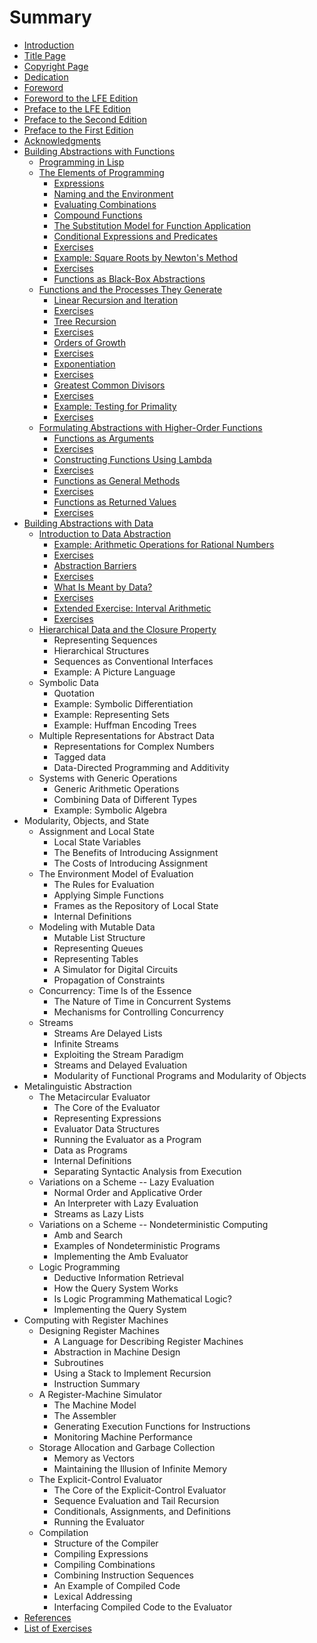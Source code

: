 # Summary

* [Introduction](README.md)
* [Title Page](fm/title-page.md)
* [Copyright Page](fm/copyright-page.md)
* [Dedication](fm/dedication.md)
* [Foreword](fm/foreword.md)
* [Foreword to the LFE Edition](fm/lfe-foreword.md)
* [Preface to the LFE Edition](fm/preface-3.md)
* [Preface to the Second Edition](fm/preface-2.md)
* [Preface to the First Edition](fm/preface-1.md)
* [Acknowledgments](fm/acknowledgments.md)
* [Building Abstractions with Functions](ch1/building-abstractions-with-functions.md)
   * [Programming in Lisp](ch1/programming-in-lisp.md)
   * [The Elements of Programming](ch1/the-elements-of-programming.md)
       * [Expressions](ch1/expressions.md)
       * [Naming and the Environment](ch1/naming-and-the-environment.md)
       * [Evaluating Combinations](ch1/evaluating-combinations.md)
       * [Compound Functions](ch1/compound-functions.md)
       * [The Substitution Model for Function Application](ch1/the-substitution-model-for-function-application.md)
       * [Conditional Expressions and Predicates](ch1/conditional-expressions-and-predicates.md)
       * [Exercises](ch1/exercises-1.md)
       * [Example: Square Roots by Newton's Method](ch1/example-square-roots-by-newtons-method.md)
       * [Exercises](ch1/exercises-2.md)
       * [Functions as Black-Box Abstractions](ch1/functions-as-black-box-abstractions.md)
   * [Functions and the Processes They Generate](ch1/functions-and-the-processes-they-generate.md)
       * [Linear Recursion and Iteration](ch1/linear-recursion-and-iteration.md)
       * [Exercises](ch1/exercises-3.md)
       * [Tree Recursion](ch1/tree-recursion.md)
       * [Exercises](ch1/exercises-4.md)
       * [Orders of Growth](ch1/orders-of-growth.md)
       * [Exercises](ch1/exercises-5.md)
       * [Exponentiation](ch1/exponentiation.md)
       * [Exercises](ch1/exercises-6.md)
       * [Greatest Common Divisors](ch1/greatest-common-divisors.md)
       * [Exercises](ch1/exercises-7.md)
       * [Example: Testing for Primality](ch1/example-testing-for-primality.md)
       * [Exercises](ch1/exercises-8.md)
   * [Formulating Abstractions with Higher-Order Functions](ch1/formulating-abstractions-with-higher-order-functions.md)
       * [Functions as Arguments](ch1/functions-as-arguments.md)
       * [Exercises](ch1/exercises-9.md)
       * [Constructing Functions Using Lambda](ch1/constructing-functions-using-lambda.md)
       * [Exercises](ch1/exercises-10.md)
       * [Functions as General Methods](ch1/functions-as-general-methods.md)
       * [Exercises](ch1/exercises-11.md)
       * [Functions as Returned Values](ch1/functions-as-returned-values.md)
       * [Exercises](ch1/exercises-12.md)
* [Building Abstractions with Data](ch2/building-abstractions-with-data.md)
   * [Introduction to Data Abstraction](ch2/introduction-to-data-abstraction.md)
       * [Example: Arithmetic Operations for Rational Numbers](ch2/example-arithmetic-operationsfor-rational-numbers.md)
       * [Exercises](ch2/exercises-1.md)
       * [Abstraction Barriers](ch2/abstraction-barriers.md)
       * [Exercises](ch2/exercises-2.md)
       * [What Is Meant by Data?](ch2/what-is-meant-by-data.md)
       * [Exercises](ch2/exercises-3.md)
       * [Extended Exercise: Interval Arithmetic](ch2/extended-exercise-interval-arithmetic.md)
       * [Exercises](ch2/exercises-4.md)
   * [Hierarchical Data and the Closure Property](ch2/hierarchical-data-and-the-closure-property.md)
       * Representing Sequences
       * Hierarchical Structures
       * Sequences as Conventional Interfaces
       * Example: A Picture Language
   * Symbolic Data
       * Quotation
       * Example: Symbolic Differentiation
       * Example: Representing Sets
       * Example: Huffman Encoding Trees
   * Multiple Representations for Abstract Data
       * Representations for Complex Numbers
       * Tagged data
       * Data-Directed Programming and Additivity
   * Systems with Generic Operations
       * Generic Arithmetic Operations
       * Combining Data of Different Types
       * Example: Symbolic Algebra
* Modularity, Objects, and State
   * Assignment and Local State
       * Local State Variables
       * The Benefits of Introducing Assignment
       * The Costs of Introducing Assignment
   * The Environment Model of Evaluation
       * The Rules for Evaluation
       * Applying Simple Functions
       * Frames as the Repository of Local State
       * Internal Definitions
   * Modeling with Mutable Data
       * Mutable List Structure
       * Representing Queues
       * Representing Tables
       * A Simulator for Digital Circuits
       * Propagation of Constraints
   * Concurrency: Time Is of the Essence
       * The Nature of Time in Concurrent Systems
       * Mechanisms for Controlling Concurrency
   * Streams
       * Streams Are Delayed Lists
       * Infinite Streams
       * Exploiting the Stream Paradigm
       * Streams and Delayed Evaluation
       * Modularity of Functional Programs and Modularity of Objects
* Metalinguistic Abstraction
   * The Metacircular Evaluator
       * The Core of the Evaluator
       * Representing Expressions
       * Evaluator Data Structures
       * Running the Evaluator as a Program
       * Data as Programs
       * Internal Definitions
       * Separating Syntactic Analysis from Execution
   * Variations on a Scheme -- Lazy Evaluation
       * Normal Order and Applicative Order
       * An Interpreter with Lazy Evaluation
       * Streams as Lazy Lists
   * Variations on a Scheme -- Nondeterministic Computing
       * Amb and Search
       * Examples of Nondeterministic Programs
       * Implementing the Amb Evaluator
   * Logic Programming
       * Deductive Information Retrieval
       * How the Query System Works
       * Is Logic Programming Mathematical Logic?
       * Implementing the Query System
* Computing with Register Machines
   * Designing Register Machines
       * A Language for Describing Register Machines
       * Abstraction in Machine Design
       * Subroutines
       * Using a Stack to Implement Recursion
       * Instruction Summary
   * A Register-Machine Simulator
       * The Machine Model
       * The Assembler
       * Generating Execution Functions for Instructions
       * Monitoring Machine Performance
   * Storage Allocation and Garbage Collection
       * Memory as Vectors
       * Maintaining the Illusion of Infinite Memory
   * The Explicit-Control Evaluator
       * The Core of the Explicit-Control Evaluator
       * Sequence Evaluation and Tail Recursion
       * Conditionals, Assignments, and Definitions
       * Running the Evaluator
   * Compilation
       * Structure of the Compiler
       * Compiling Expressions
       * Compiling Combinations
       * Combining Instruction Sequences
       * An Example of Compiled Code
       * Lexical Addressing
       * Interfacing Compiled Code to the Evaluator
* [References](bm/references.md)
* [List of Exercises](bm/list-of-exercises.md)

